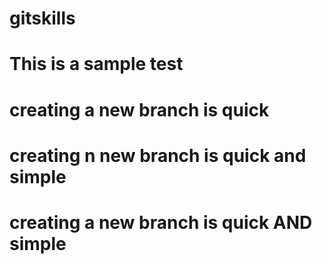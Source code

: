 # gitskills
# This is a sample test
# creating a new branch is quick
# creating n new branch is quick and simple
# creating a new branch is quick AND simple
